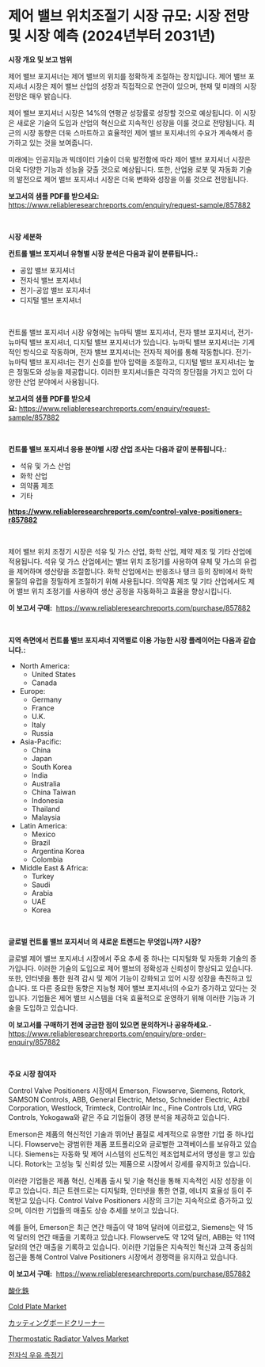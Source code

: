<p><h1>제어 밸브 위치조절기 시장 규모: 시장 전망 및 시장 예측 (2024년부터 2031년)</h1></p><p><strong>시장 개요 및 보고 범위</strong></p>
<p><p>제어 밸브 포지셔너는 제어 밸브의 위치를 정확하게 조절하는 장치입니다. 제어 밸브 포지셔너 시장은 제어 밸브 산업의 성장과 직접적으로 연관이 있으며, 현재 및 미래의 시장 전망은 매우 밝습니다. </p><p>제어 밸브 포지셔너 시장은 14%의 연평균 성장률로 성장할 것으로 예상됩니다. 이 시장은 새로운 기술의 도입과 산업의 혁신으로 지속적인 성장을 이룰 것으로 전망됩니다. 최근의 시장 동향은 더욱 스마트하고 효율적인 제어 밸브 포지셔너의 수요가 계속해서 증가하고 있는 것을 보여줍니다.</p><p>미래에는 인공지능과 빅데이터 기술이 더욱 발전함에 따라 제어 밸브 포지셔너 시장은 더욱 다양한 기능과 성능을 갖출 것으로 예상됩니다. 또한, 산업용 로봇 및 자동화 기술의 발전으로 제어 밸브 포지셔너 시장은 더욱 변화와 성장을 이룰 것으로 전망됩니다.</p></p>
<p><strong>보고서의 샘플 PDF를 받으세요:</strong> <a href="https://www.reliableresearchreports.com/enquiry/request-sample/857882">https://www.reliableresearchreports.com/enquiry/request-sample/857882</a></p>
<p>&nbsp;</p>
<p><strong>시장 세분화</strong></p>
<p><strong>컨트롤 밸브 포지셔너 유형별 시장 분석은 다음과 같이 분류됩니다.:</strong></p>
<p><ul><li>공압 밸브 포지셔너</li><li>전자식 밸브 포지셔너</li><li>전기-공압 밸브 포지셔너</li><li>디지털 밸브 포지셔너</li></ul></p>
<p>&nbsp;</p>
<p><p>컨트롤 밸브 포지셔너 시장 유형에는 뉴마틱 밸브 포지셔너, 전자 밸브 포지셔너, 전기-뉴마틱 밸브 포지셔너, 디지털 밸브 포지셔너가 있습니다. 뉴마틱 밸브 포지셔너는 기계적인 방식으로 작동하며, 전자 밸브 포지셔너는 전자적 제어를 통해 작동합니다. 전기-뉴마틱 밸브 포지셔너는 전기 신호를 받아 압력을 조절하고, 디지털 밸브 포지셔너는 높은 정밀도와 성능을 제공합니다. 이러한 포지셔너들은 각각의 장단점을 가지고 있어 다양한 산업 분야에서 사용됩니다.</p></p>
<p><strong>보고서의 샘플 PDF를 받으세요:</strong>&nbsp;<a href="https://www.reliableresearchreports.com/enquiry/request-sample/857882">https://www.reliableresearchreports.com/enquiry/request-sample/857882</a></p>
<p>&nbsp;</p>
<p><strong> 컨트롤 밸브 포지셔너 응용 분야별 시장 산업 조사는 다음과 같이 분류됩니다.:</strong></p>
<p><ul><li>석유 및 가스 산업</li><li>화학 산업</li><li>의약품 제조</li><li>기타</li></ul></p>
<p><strong><a href="https://www.reliableresearchreports.com/control-valve-positioners-r857882">https://www.reliableresearchreports.com/control-valve-positioners-r857882</a></strong></p>
<p>&nbsp;</p>
<p><p>제어 밸브 위치 조정기 시장은 석유 및 가스 산업, 화학 산업, 제약 제조 및 기타 산업에 적용됩니다. 석유 및 가스 산업에서는 밸브 위치 조정기를 사용하여 유체 및 가스의 유럽을 제어하며 생산량을 조절합니다. 화학 산업에서는 반응조나 탱크 등의 장비에서 화학 물질의 유럽을 정밀하게 조절하기 위해 사용됩니다. 의약품 제조 및 기타 산업에서도 제어 밸브 위치 조정기를 사용하여 생산 공정을 자동화하고 효율을 향상시킵니다.</p></p>
<p><strong>이 보고서 구매:</strong>&nbsp; <a href="https://www.reliableresearchreports.com/purchase/857882">https://www.reliableresearchreports.com/purchase/857882</a></p>
<p>&nbsp;</p>
<p><strong>지역 측면에서 컨트롤 밸브 포지셔너 지역별로 이용 가능한 시장 플레이어는 다음과 같습니다.:</strong></p>
<p><ul>
    <li>
        North America:
        <ul>
            <li>United States</li>
            <li>Canada</li>
        </ul>
    </li>
    <li>
        Europe:
        <ul>
            <li>Germany</li>
            <li>France</li>
            <li>U.K.</li>
            <li>Italy</li>
            <li>Russia</li>
        </ul>
    </li>
    <li>
        Asia-Pacific:
        <ul>
            <li>China</li>
            <li>Japan</li>
            <li>South Korea</li>
            <li>India</li>
            <li>Australia</li>
            <li>China Taiwan</li>
            <li>Indonesia</li>
            <li>Thailand</li>
            <li>Malaysia</li>
        </ul>
    </li>
    <li>
        Latin America:
        <ul>
            <li>Mexico</li>
            <li>Brazil</li>
            <li>Argentina Korea</li>
            <li>Colombia</li>
        </ul>
    </li>
    <li>
        Middle East & Africa:
        <ul>
            <li>Turkey</li>
            <li>Saudi</li>
            <li>Arabia</li>
            <li>UAE</li>
            <li>Korea</li>
        </ul>
    </li>
    </ul></p>
<p>&nbsp;</p>
<p><strong>글로벌 컨트롤 밸브 포지셔너 의 새로운 트렌드는 무엇입니까? 시장?</strong></p>
<p><p>글로벌 제어 밸브 포지셔너 시장에서 주요 추세 중 하나는 디지털화 및 자동화 기술의 증가입니다. 이러한 기술의 도입으로 제어 밸브의 정확성과 신뢰성이 향상되고 있습니다. 또한, 인터넷을 통한 원격 감시 및 제어 기능이 강화되고 있어 시장 성장을 촉진하고 있습니다. 또 다른 중요한 동향은 지능형 제어 밸브 포지셔너의 수요가 증가하고 있다는 것입니다. 기업들은 제어 밸브 시스템을 더욱 효율적으로 운영하기 위해 이러한 기능과 기술을 도입하고 있습니다.</p></p>
<p><strong>이 보고서를 구매하기 전에 궁금한 점이 있으면 문의하거나 공유하세요.</strong>- <a href="https://www.reliableresearchreports.com/enquiry/pre-order-enquiry/857882">https://www.reliableresearchreports.com/enquiry/pre-order-enquiry/857882</a></p>
<p>&nbsp;</p>
<p><strong>주요 시장 참여자</strong></p>
<p><p>Control Valve Positioners 시장에서 Emerson, Flowserve, Siemens, Rotork, SAMSON Controls, ABB, General Electric, Metso, Schneider Electric, Azbil Corporation, Westlock, Trimteck, ControlAir Inc., Fine Controls Ltd, VRG Controls, Yokogawa와 같은 주요 기업들이 경쟁 분석을 제공하고 있습니다.</p><p>Emerson은 제품의 혁신적인 기술과 뛰어난 품질로 세계적으로 유명한 기업 중 하나입니다. Flowserve는 광범위한 제품 포트폴리오와 글로벌한 고객베이스를 보유하고 있습니다. Siemens는 자동화 및 제어 시스템의 선도적인 제조업체로서의 명성을 쌓고 있습니다. Rotork는 고성능 및 신뢰성 있는 제품으로 시장에서 강세를 유지하고 있습니다.</p><p>이러한 기업들은 제품 혁신, 신제품 출시 및 기술 혁신을 통해 지속적인 시장 성장을 이루고 있습니다. 최근 트렌드로는 디지털화, 인터넷을 통한 연결, 에너지 효율성 등이 주목받고 있습니다. Control Valve Positioners 시장의 크기는 지속적으로 증가하고 있으며, 이러한 기업들의 매출도 상승 추세를 보이고 있습니다.</p><p>예를 들어, Emerson은 최근 연간 매출이 약 18억 달러에 이르렀고, Siemens는 약 15억 달러의 연간 매출을 기록하고 있습니다. Flowserve도 약 12억 달러, ABB는 약 11억 달러의 연간 매출을 기록하고 있습니다. 이러한 기업들은 지속적인 혁신과 고객 중심의 접근을 통해 Control Valve Positioners 시장에서 경쟁력을 유지하고 있습니다.</p></p>
<p><strong>이 보고서 구매:</strong>&nbsp;&nbsp;<a href="https://www.reliableresearchreports.com/purchase/857882">https://www.reliableresearchreports.com/purchase/857882</a></p>
<p><p><a href="https://github.com/mcbeesbxa270/Market-Research-Report-List-1/blob/main/788429720871.md">酸化鉄</a></p><p><a href="https://github.com/juancolorado15/Market-Research-Report-List-2/blob/main/cold-plate-market.md">Cold Plate Market</a></p><p><a href="https://medium.com/@lilliandach1969/%E3%82%AB%E3%83%83%E3%83%86%E3%82%A3%E3%83%B3%E3%82%B0%E3%83%9C%E3%83%BC%E3%83%89%E3%82%AF%E3%83%AA%E3%83%BC%E3%83%8A%E3%83%BC%E3%81%AE%E5%B8%82%E5%A0%B4%E8%AA%BF%E6%9F%BB%E3%83%AC%E3%83%9D%E3%83%BC%E3%83%88-%E3%81%9D%E3%81%AE%E6%AD%B4%E5%8F%B2%E3%81%8A%E3%82%88%E3%81%B32024%E5%B9%B4%E3%81%8B%E3%82%892031%E5%B9%B4%E3%81%BE%E3%81%A7%E3%81%AE%E4%BA%88%E6%B8%AC-463120eda8da">カッティングボードクリーナー</a></p><p><a href="https://github.com/mahnoor2003/Market-Research-Report-List-3/blob/main/thermostatic-radiator-valves-market.md">Thermostatic Radiator Valves Market</a></p><p><a href="https://github.com/vskv4779xr1/Market-Research-Report-List-1/blob/main/163639719362.md">전자식 우유 측정기</a></p></p>
